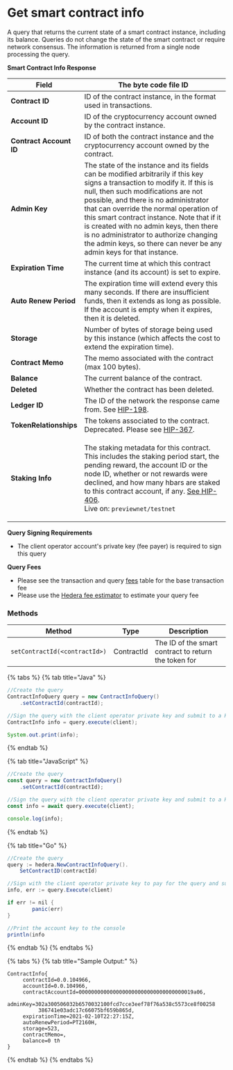 # Get smart contract info

A query that returns the current state of a smart contract instance, including its balance. Queries do not change the state of the smart contract or require network consensus. The information is returned from a single node processing the query.

**Smart Contract Info Response**

| **Field**               | The byte code file ID                                                                                                                                                                                                                                                                                                                                                                                                                                           |
| ----------------------- | --------------------------------------------------------------------------------------------------------------------------------------------------------------------------------------------------------------------------------------------------------------------------------------------------------------------------------------------------------------------------------------------------------------------------------------------------------------- |
| **Contract ID**         | ID of the contract instance, in the format used in transactions.                                                                                                                                                                                                                                                                                                                                                                                                |
| **Account ID**          | ID of the cryptocurrency account owned by the contract instance.                                                                                                                                                                                                                                                                                                                                                                                                |
| **Contract Account ID** | ID of both the contract instance and the cryptocurrency account owned by the contract.                                                                                                                                                                                                                                                                                                                                                                          |
| **Admin Key**           | The state of the instance and its fields can be modified arbitrarily if this key signs a transaction to modify it. If this is null, then such modifications are not possible, and there is no administrator that can override the normal operation of this smart contract instance. Note that if it is created with no admin keys, then there is no administrator to authorize changing the admin keys, so there can never be any admin keys for that instance. |
| **Expiration Time**     | The current time at which this contract instance (and its account) is set to expire.                                                                                                                                                                                                                                                                                                                                                                            |
| **Auto Renew Period**   | The expiration time will extend every this many seconds. If there are insufficient funds, then it extends as long as possible. If the account is empty when it expires, then it is deleted.                                                                                                                                                                                                                                                                     |
| **Storage**             | Number of bytes of storage being used by this instance (which affects the cost to extend the expiration time).                                                                                                                                                                                                                                                                                                                                                  |
| **Contract Memo**       | The memo associated with the contract (max 100 bytes).                                                                                                                                                                                                                                                                                                                                                                                                          |
| **Balance**             | The current balance of the contract.                                                                                                                                                                                                                                                                                                                                                                                                                            |
| **Deleted**             | Whether the contract has been deleted.                                                                                                                                                                                                                                                                                                                                                                                                                          |
| **Ledger ID**           | The ID of the network the response came from. See [HIP-198](https://hips.hedera.com/hip/hip-198).                                                                                                                                                                                                                                                                                                                                                               |
| **TokenRelationships**  | The tokens associated to the contract. Deprecated. Please see [HIP-367](https://hips.hedera.com/hip/hip-367).                                                                                                                                                                                                                                                                                                                                                   |
| **Staking Info**        | <p>The staking metadata for this contract. This includes the staking period start, the pending reward, the account ID or the node ID, whether or not rewards were declined, and how many hbars are staked to this contract account, if any. <a href="https://hips.hedera.com/hip/hip-406">See HIP-406</a>.<br>Live on: <code>previewnet/testnet</code></p>                                                                                                      |

**Query Signing Requirements**

* The client operator account's private key (fee payer) is required to sign this query

**Query Fees**

* Please see the transaction and query [fees](../../../networks/mainnet/fees/#transaction-and-query-fees) table for the base transaction fee
* Please use the [Hedera fee estimator](https://hedera.com/fees) to estimate your query fee

### Methods

| Method                        | Type       | Description                                          |
| ----------------------------- | ---------- | ---------------------------------------------------- |
| `setContractId(<contractId>)` | ContractId | The ID of the smart contract to return the token for |

{% tabs %}
{% tab title="Java" %}
```java
//Create the query
ContractInfoQuery query = new ContractInfoQuery()
    .setContractId(contractId);

//Sign the query with the client operator private key and submit to a Hedera network
ContractInfo info = query.execute(client);

System.out.print(info);
```
{% endtab %}

{% tab title="JavaScript" %}
```javascript
//Create the query
const query = new ContractInfoQuery()
    .setContractId(contractId);

//Sign the query with the client operator private key and submit to a Hedera network
const info = await query.execute(client);

console.log(info);
```
{% endtab %}

{% tab title="Go" %}
```java
//Create the query
query := hedera.NewContractInfoQuery().
    SetContractID(contractId)

//Sign with the client operator private key to pay for the query and submit the query to a Hedera network
info, err := query.Execute(client)

if err != nil {
		panic(err)
}

//Print the account key to the console
println(info
```
{% endtab %}
{% endtabs %}

{% tabs %}
{% tab title="Sample Output:" %}
```
ContractInfo{
     contractId=0.0.104966, 
     accountId=0.0.104966, 
     contractAccountId=0000000000000000000000000000000000019a06,    
     adminKey=302a300506032b6570032100fcd7cce3eef78f76a538c5573ce8f00258 
          386741e03adc17c66075bf659b865d, 
     expirationTime=2021-02-10T22:27:15Z,    
     autoRenewPeriod=PT2160H, 
     storage=523, 
     contractMemo=, 
     balance=0 tℏ
}
```
{% endtab %}
{% endtabs %}
